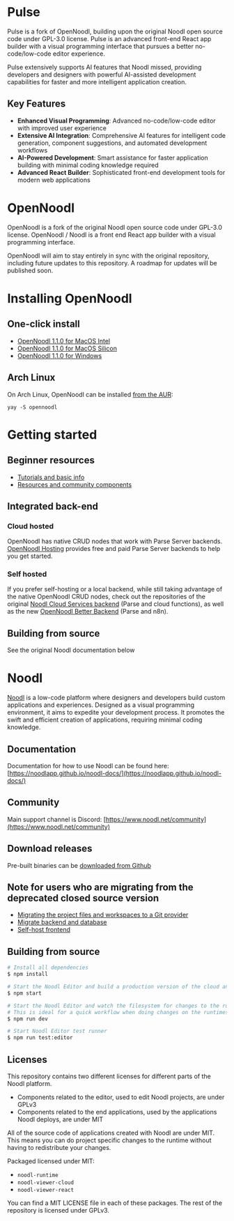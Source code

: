 # Pulse

Pulse is a fork of OpenNoodl, building upon the original Noodl open source code under GPL-3.0 license. Pulse is an advanced front-end React app builder with a visual programming interface that pursues a better no-code/low-code editor experience.

Pulse extensively supports AI features that Noodl missed, providing developers and designers with powerful AI-assisted development capabilities for faster and more intelligent application creation.

## Key Features

- **Enhanced Visual Programming**: Advanced no-code/low-code editor with improved user experience
- **Extensive AI Integration**: Comprehensive AI features for intelligent code generation, component suggestions, and automated development workflows
- **AI-Powered Development**: Smart assistance for faster application building with minimal coding knowledge required
- **Advanced React Builder**: Sophisticated front-end development tools for modern web applications

# OpenNoodl

OpenNoodl is a fork of the original Noodl open source code under GPL-3.0 license. OpenNoodl / Noodl is a front end React app builder with a visual programming interface. 

OpenNoodl will aim to stay entirely in sync with the original repository, including future updates to this repository. A roadmap for updates will be published soon.

# Installing OpenNoodl

## One-click install

* [OpenNoodl 1.1.0 for MacOS Intel](https://github.com/The-Low-Code-Foundation/OpenNoodl/releases/download/release/OpenNoodl.1.1.0.Apple.Intel.dmg)
* [OpenNoodl 1.1.0 for MacOS Silicon](https://github.com/The-Low-Code-Foundation/OpenNoodl/releases/download/release/OpenNoodl.1.1.0.Apple.Silicon.dmg)
* [OpenNoodl 1.1.0 for Windows](https://github.com/The-Low-Code-Foundation/OpenNoodl/releases/download/release/OpenNoodl.1.1.0.Windows.exe)

## Arch Linux

On Arch Linux, OpenNoodl can be installed [from the AUR](https://aur.archlinux.org/packages/opennoodl):
```
yay -S opennoodl
```

# Getting started

## Beginner resources

* [Tutorials and basic info](https://learn-noodl.com)
* [Resources and community components](https://the-low-code-foundation.fibery.io/invite/5NtlTThnCPh2vaAk)

## Integrated back-end

### Cloud hosted

OpenNoodl has native CRUD nodes that work with Parse Server backends. [OpenNoodl Hosting](https://opennoodl-hosting.com) provides free and paid Parse Server backends to help you get started.

### Self hosted

If you prefer self-hosting or a local backend, while still taking advantage of the native OpenNoodl CRUD nodes, check out the repositories of the original [Noodl Cloud Services backend](https://github.com/The-Low-Code-Foundation/opennoodl-cloudservice) (Parse and cloud functions), as well as the new [OpenNoodl Better Backend](https://github.com/The-Low-Code-Foundation/opennoodl-better-backend) (Parse and n8n).

## Building from source

See the original Noodl documentation below

# Noodl

[Noodl](https://noodl.net) is a low-code platform where designers and developers build custom applications and experiences. Designed as a visual programming environment, it aims to expedite your development process. It promotes the swift and efficient creation of applications, requiring minimal coding knowledge.

## Documentation
Documentation for how to use Noodl can be found here:
[https://noodlapp.github.io/noodl-docs/](https://noodlapp.github.io/noodl-docs/)

## Community
Main support channel is Discord: [https://www.noodl.net/community](https://www.noodl.net/community)

## Download releases
Pre-built binaries can be [downloaded from Github](https://github.com/noodlapp/noodl/releases)

## Note for users who are migrating from the deprecated closed source version
- [Migrating the project files and workspaces to a Git provider](https://noodlapp.github.io/noodl-docs/docs/guides/collaboration/migrating-from-noodl-hosted-git)
- [Migrate backend and database](https://noodlapp.github.io/noodl-docs/docs/guides/deploy/using-an-external-backend#migrating-from-a-noodl-cloud-service)
- [Self-host frontend](https://noodlapp.github.io/noodl-docs/docs/guides/deploy/hosting-frontend)

## Building from source

```bash
# Install all dependencies
$ npm install

# Start the Noodl Editor and build a production version of the cloud and react runtime (useful when running Noodl from source but want to deploy to production)
$ npm start

# Start the Noodl Editor and watch the filesystem for changes to the runtimes. Development versions of the runtimes, not meant for production (mostly due to source maps and file size)
# This is ideal for a quick workflow when doing changes on the runtimes.
$ npm run dev

# Start Noodl Editor test runner
$ npm run test:editor
```

## Licenses
This repository contains two different licenses for different parts of the Noodl platform.

- Components related to the editor, used to edit Noodl projects, are under GPLv3
- Components related to the end applications, used by the applications Noodl deploys, are under MIT

All of the source code of applications created with Noodl are under MIT. This means you can do project specific changes to the runtime without having to redistribute your changes.

Packaged licensed under MIT:
- `noodl-runtime`
- `noodl-viewer-cloud`
- `noodl-viewer-react`
  
You can find a MIT LICENSE file in each of these packages. The rest of the repository is licensed under GPLv3.
